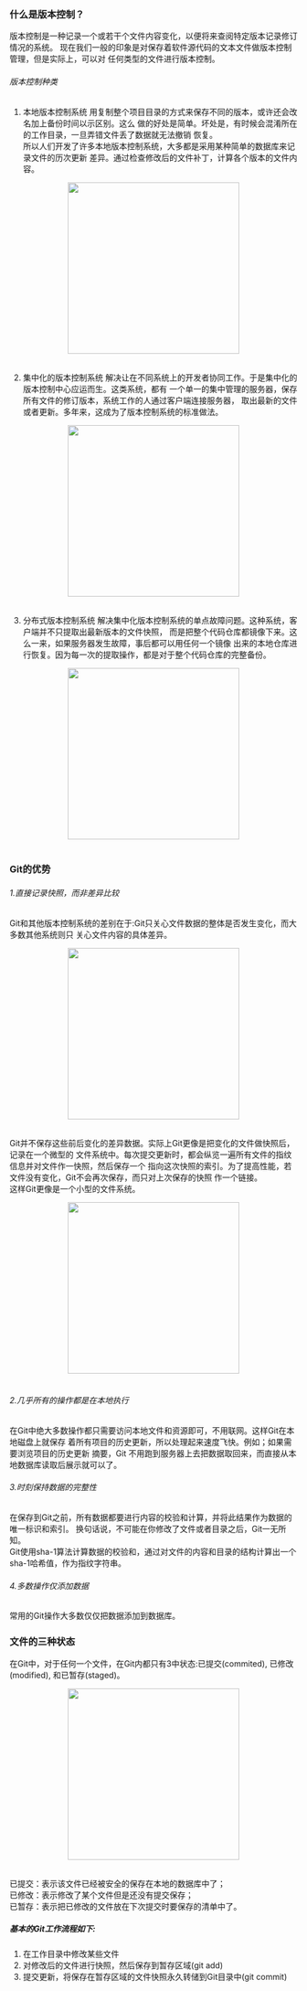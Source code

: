 ### 什么是版本控制？
版本控制是一种记录一个或若干个文件内容变化，以便将来查阅特定版本记录修订情况的系统。
现在我们一般的印象是对保存着软件源代码的文本文件做版本控制管理，但是实际上，可以对
任何类型的文件进行版本控制。  

###### 版本控制种类
1. 本地版本控制系统
	用复制整个项目目录的方式来保存不同的版本，或许还会改名加上备份时间以示区别。这么
	做的好处是简单。坏处是，有时候会混淆所在的工作目录，一旦弄错文件丢了数据就无法撤销
	恢复。  
	所以人们开发了许多本地版本控制系统，大多都是采用某种简单的数据库来记录文件的历次更新
	差异。通过检查修改后的文件补丁，计算各个版本的文件内容。  

<div align="center"> <img src="https://github.com/ihuangch/blog/blob/master/Git/pic/local-version.png" height="300px" /> </div><br> 
	
2. 集中化的版本控制系统
	解决让在不同系统上的开发者协同工作。于是集中化的版本控制中心应运而生。这类系统，都有
	一个单一的集中管理的服务器，保存所有文件的修订版本，系统工作的人通过客户端连接服务器，
	取出最新的文件或者更新。多年来，这成为了版本控制系统的标准做法。  

<div align="center"> <img src="https://github.com/ihuangch/blog/blob/master/Git/pic/center-version.png" height="300px" /> </div><br> 

3. 分布式版本控制系统
	解决集中化版本控制系统的单点故障问题。这种系统，客户端并不只提取出最新版本的文件快照，
	而是把整个代码仓库都镜像下来。这么一来，如果服务器发生故障，事后都可以用任何一个镜像
	出来的本地仓库进行恢复。因为每一次的提取操作，都是对于整个代码仓库的完整备份。

<div align="center"> <img src="https://github.com/ihuangch/blog/blob/master/Git/pic/th-version.png" height="300px" /> </div><br> 

### Git的优势
###### 1.直接记录快照，而非差异比较
Git和其他版本控制系统的差别在于:Git只关心文件数据的整体是否发生变化，而大多数其他系统则只
关心文件内容的具体差异。
<div align="center"> <img src="https://github.com/ihuangch/blog/blob/master/Git/pic/other-diff.png" height="300px" /> </div><br> 

Git并不保存这些前后变化的差异数据。实际上Git更像是把变化的文件做快照后，记录在一个微型的
文件系统中。每次提交更新时，都会纵览一遍所有文件的指纹信息并对文件作一快照，然后保存一个
指向这次快照的索引。为了提高性能，若文件没有变化，Git不会再次保存，而只对上次保存的快照
作一个链接。  
这样Git更像是一个小型的文件系统。  

<div align="center"> <img src="https://github.com/ihuangch/blog/blob/master/Git/pic/git.png" height="300px" /> </div><br> 

###### 2.几乎所有的操作都是在本地执行
在Git中绝大多数操作都只需要访问本地文件和资源即可，不用联网。这样Git在本地磁盘上就保存
着所有项目的历史更新，所以处理起来速度飞快。例如；如果需要浏览项目的历史更新 摘要，Git
不用跑到服务器上去把数据取回来，而直接从本地数据库读取后展示就可以了。  

###### 3.时刻保持数据的完整性
在保存到Git之前，所有数据都要进行内容的校验和计算，并将此结果作为数据的唯一标识和索引。
换句话说，不可能在你修改了文件或者目录之后，Git一无所知。  
Git使用sha-1算法计算数据的校验和，通过对文件的内容和目录的结构计算出一个sha-1哈希值，作为指纹字符串。

###### 4.多数操作仅添加数据
常用的Git操作大多数仅仅把数据添加到数据库。

### 文件的三种状态
在Git中，对于任何一个文件，在Git内都只有3中状态:已提交(commited), 已修改(modified),
和已暂存(staged)。  

<div align="center"> <img src="https://github.com/ihuangch/blog/blob/master/Git/pic/file-status.png" height="300px" /> </div><br> 

已提交：表示该文件已经被安全的保存在本地的数据库中了；  
已修改：表示修改了某个文件但是还没有提交保存；  
已暂存：表示把已修改的文件放在下次提交时要保存的清单中了。  

##### 基本的Git工作流程如下:
1. 在工作目录中修改某些文件
2. 对修改后的文件进行快照，然后保存到暂存区域(git add)
3. 提交更新，将保存在暂存区域的文件快照永久转储到Git目录中(git commit)


